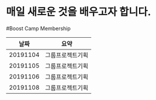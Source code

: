 # 매일 새로운 것을 배우고자 합니다.

#Boost Camp Membership

|날짜  | 요약|
|:--: |:--:|
|20191104|그룹프로젝트기획|
|20191105|그룹프로젝트기획|
|20191106|그룹프로젝트기획|
|20191108|그룹프로젝트기획|
